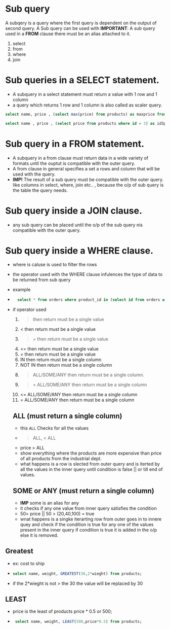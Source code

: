 # Sub query

A subqery is a query where the first query is dependent on the output of second query.
A Sub query can be used with
**IMPORTANT**: A sub query used in a **FROM** clause there must be an alias attached to it.

1. select
2. from
3. where
4. join

# Sub queries in a SELECT statement.

- A subquery in a select statement must return a value with 1 row and 1 column
- a query which returns 1 row and 1 column is also called as scaler query.

```sql
select name, price , (select max(price) from products) as maxprice from products;

select name , price , (select price from products where id = 3) as id3price from products;
```

# Sub query in a FROM statement.

- A subquery in a from clause must return data in a wide variety of formats until the ouptut is compatible with the outer query.
- A from clause in general specifies a set a rows and column that will be used with the query.
- **IMP!** The result of a sub query must be compatible with the outer query. like columns in select, where, join etc.. , because the o/p of sub query is the table the query needs.

# Sub query inside a JOIN clause.

- any sub query can be placed until the o/p of the sub query nis compatible with the outer query.

# Sub query inside a WHERE clause.

- where is caluse is used to filter the rows
- the operator used with the WHERE clause infulences the type of data to be returned from sub query
- example
- ```sql
    select * from orders where product_id in (select id from orders where price/ weight > 50)
  ```
- if operator used

  1. > then return must be a single value
  2. < then return must be a single value
  3. > = then return must be a single value
  4. <= then return must be a single value
  5. = then return must be a single value
  6. IN then return must be a single column
  7. NOT IN then return must be a single column
  8. > ALL/SOME/ANY then return must be a single column.
  9. > = ALL/SOME/ANY then return must be a single column
  10. <= ALL/SOME/ANY then return must be a single column
  11. = ALL/SOME/ANY then return must be a single column

  ## ALL (must return a single column)

  - this `ALL` Checks for all the values
  - > ALL, < ALL
  - price > ALL
  - show everything where the products are more expensive than price of all products from the industrial dept.
  - what happens is a row is slected from outer query and is iterted by all the values in the inner query until condition is false || or till end of values.

  ## SOME or ANY (must return a single column)

  - **IMP** some is an alias for any
  - it checks if any one value from inner query satisfies the condition
  - 50> price || 50 > (20,40,100) = true
  - wnat happens is a singke iterarting row from outer goes in to innere quey and check if the condition is true for any one of the values present in the inner query if condition is true it is added in the o/p else it is removed.

## Greatest

- ex: cost to ship
- ```sql
  select name, weight, GREATEST(30,2*wieght) from products;
  ```
- if the 2\*wieght is not > the 30 the value will be replaced by 30

## LEAST

- price is the least of products price \* 0.5 or 500;
- ```sql
   select name, weight, LEAST(500,price*0.5) from products;
  ```

